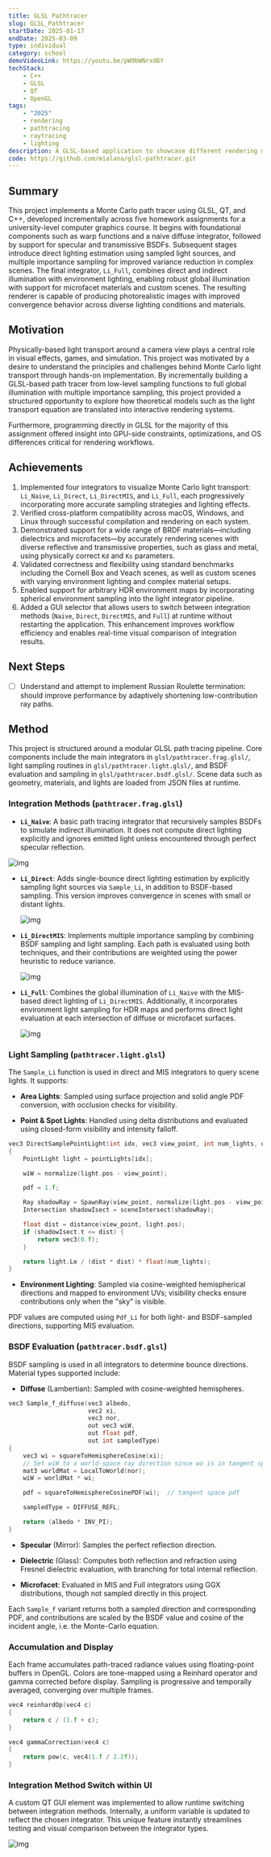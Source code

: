 ```yaml
---
title: GLSL Pathtracer
slug: GLSL_Pathtracer
startDate: 2025-01-17
endDate: 2025-03-09
type: individual
category: school
demoVideoLink: https://youtu.be/pW9bWNrxd6Y
techStack:
    - C++
    - GLSL
    - QT
    - OpenGL
tags:
    - "2025"
    - rendering
    - pathtracing
    - raytracing
    - lighting
description: A GLSL-based application to showcase different rendering methods associated with the Monte Carlo Light Transport algorithm.
code: https://github.com/mialana/glsl-pathtracer.git
---
```


## Summary

This project implements a Monte Carlo path tracer using GLSL, QT, and C++, developed incrementally across five homework assignments for a university-level computer graphics course. It begins with foundational components such as warp functions and a naive diffuse integrator, followed by support for specular and transmissive BSDFs. Subsequent stages introduce direct lighting estimation using sampled light sources, and multiple importance sampling for improved variance reduction in complex scenes. The final integrator, `Li_Full`, combines direct and indirect illumination with environment lighting, enabling robust global illumination with support for microfacet materials and custom scenes. The resulting renderer is capable of producing photorealistic images with improved convergence behavior across diverse lighting conditions and materials.

## Motivation

Physically-based light transport around a camera view plays a central role in visual effects, games, and simulation. This project was motivated by a desire to understand the principles and challenges behind Monte Carlo light transport through hands-on implementation. By incrementally building a GLSL-based path tracer from low-level sampling functions to full global illumination with multiple importance sampling, this project provided a structured opportunity to explore how theoretical models such as the light transport equation are translated into interactive rendering systems.

Furthermore, programming directly in GLSL for the majority of this assignment offered insight into GPU-side constraints, optimizations, and OS differences critical for rendering workflows.

## Achievements

1. Implemented four integrators to visualize Monte Carlo light transport: `Li_Naive`, `Li_Direct`, `Li_DirectMIS`, and `Li_Full`, each progressively incorporating more accurate sampling strategies and lighting effects.
2. Verified cross-platform compatibility across macOS, Windows, and Linux through successful compilation and rendering on each system.
3. Demonstrated support for a wide range of BRDF materials—including dielectrics and microfacets—by accurately rendering scenes with diverse reflective and transmissive properties, such as glass and metal, using physically correct `Kd` and `Ks` parameters.
4. Validated correctness and flexibility using standard benchmarks including the Cornell Box and Veach scenes, as well as custom scenes with varying environment lighting and complex material setups.
5. Enabled support for arbitrary HDR environment maps by incorporating spherical environment sampling into the light integrator pipeline.
6. Added a GUI selector that allows users to switch between integration methods (`Naive`, `Direct`, `DirectMIS`, and `Full`) at runtime without restarting the application. This enhancement improves workflow efficiency and enables real-time visual comparison of integration results.

## Next Steps

- [ ] Understand and attempt to implement Russian Roulette termination: should improve performance by adaptively shortening low-contribution ray paths.

## Method

This project is structured around a modular GLSL path tracing pipeline. Core components include the main integrators in `glsl/pathtracer.frag.glsl/`, light sampling routines in `glsl/pathtracer.light.glsl/`, and BSDF evaluation and sampling in `glsl/pathtracer.bsdf.glsl/`. Scene data such as geometry, materials, and lights are loaded from JSON files at runtime.

### Integration Methods (`pathtracer.frag.glsl`)

- **`Li_Naive`**: A basic path tracing integrator that recursively samples BSDFs to simulate indirect illumination. It does not compute direct lighting explicitly and ignores emitted light unless encountered through perfect specular reflection.

![img](./assets/naive_results.png)

- **`Li_Direct`**: Adds single-bounce direct lighting estimation by explicitly sampling light sources via `Sample_Li`, in addition to BSDF-based sampling. This version improves convergence in scenes with small or distant lights.

    ![img](./assets/directsimple_results.png)

- **`Li_DirectMIS`**: Implements multiple importance sampling by combining BSDF sampling and light sampling. Each path is evaluated using both techniques, and their contributions are weighted using the power heuristic to reduce variance.

    ![img](./assets/directmis_results.png)

- **`Li_Full`**: Combines the global illumination of `Li_Naive` with the MIS-based direct lighting of `Li_DirectMIS`. Additionally, it incorporates environment light sampling for HDR maps and performs direct light evaluation at each intersection of diffuse or microfacet surfaces.

    ![img](./assets/full_results.png)

### Light Sampling (`pathtracer.light.glsl`)

The `Sample_Li` function is used in direct and MIS integrators to query scene lights. It supports:

- **Area Lights**: Sampled using surface projection and solid angle PDF conversion, with occlusion checks for visibility.

- **Point & Spot Lights**: Handled using delta distributions and evaluated using closed-form visibility and intensity falloff.

```cpp
vec3 DirectSamplePointLight(int idx, vec3 view_point, int num_lights, out vec3 wiW, out float pdf)
{
    PointLight light = pointLights[idx];

    wiW = normalize(light.pos - view_point);

    pdf = 1.f;

    Ray shadowRay = SpawnRay(view_point, normalize(light.pos - view_point));
    Intersection shadowIsect = sceneIntersect(shadowRay);

    float dist = distance(view_point, light.pos);
    if (shadowIsect.t <= dist) {
        return vec3(0.f);
    }

    return light.Le / (dist * dist) * float(num_lights);
}
```

- **Environment Lighting**: Sampled via cosine-weighted hemispherical directions and mapped to environment UVs; visibility checks ensure contributions only when the "sky" is visible.

PDF values are computed using `Pdf_Li` for both light- and BSDF-sampled directions, supporting MIS evaluation.

### BSDF Evaluation (`pathtracer.bsdf.glsl`)

BSDF sampling is used in all integrators to determine bounce directions. Material types supported include:

- **Diffuse** (Lambertian): Sampled with cosine-weighted hemispheres.

```cpp
vec3 Sample_f_diffuse(vec3 albedo,
                      vec2 xi,
                      vec3 nor,
                      out vec3 wiW,
                      out float pdf,
                      out int sampledType)
{
    vec3 wi = squareToHemisphereCosine(xi);
    // Set wiW to a world-space ray direction since wo is in tangent space.
    mat3 worldMat = LocalToWorld(nor);
    wiW = worldMat * wi;

    pdf = squareToHemisphereCosinePDF(wi);  // tangent space pdf

    sampledType = DIFFUSE_REFL;

    return (albedo * INV_PI);
}
```

- **Specular** (Mirror): Samples the perfect reflection direction.

- **Dielectric** (Glass): Computes both reflection and refraction using Fresnel dielectric evaluation, with branching for total internal reflection.

- **Microfacet**: Evaluated in MIS and Full integrators using GGX distributions, though not sampled directly in this project.

Each `Sample_f` variant returns both a sampled direction and corresponding PDF, and contributions are scaled by the BSDF value and cosine of the incident angle, i.e. the Monte-Carlo equation.

### Accumulation and Display

Each frame accumulates path-traced radiance values using floating-point buffers in OpenGL. Colors are tone-mapped using a Reinhard operator and gamma corrected before display. Sampling is progressive and temporally averaged, converging over multiple frames.

```cpp
vec4 reinhardOp(vec4 c)
{
    return c / (1.f + c);
}

vec4 gammaCorrection(vec4 c)
{
    return pow(c, vec4(1.f / 2.2f));
}
```

### Integration Method Switch within UI

A custom QT GUI element was implemented to allow runtime switching between integration methods. Internally, a uniform variable is updated to reflect the chosen integrator. This unique feature instantly streamlines testing and visual comparison between the integrator types.

![img](./assets/integration_switch.gif)
